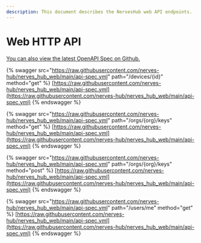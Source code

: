 ```yaml
---
description: This document describes the NervesHub web API endpoints.
---
```


# Web HTTP API

[You can also view the latest OpenAPI Spec on Github.](https://github.com/nerves-hub/nerves\_hub\_web/blob/main/api-spec.yml)

{% swagger src="https://raw.githubusercontent.com/nerves-hub/nerves_hub_web/main/api-spec.yml" path="/devices/{id}" method="get" %}
[https://raw.githubusercontent.com/nerves-hub/nerves_hub_web/main/api-spec.yml](https://raw.githubusercontent.com/nerves-hub/nerves_hub_web/main/api-spec.yml)
{% endswagger %}

{% swagger src="https://raw.githubusercontent.com/nerves-hub/nerves_hub_web/main/api-spec.yml" path="/orgs/{org}/keys" method="get" %}
[https://raw.githubusercontent.com/nerves-hub/nerves_hub_web/main/api-spec.yml](https://raw.githubusercontent.com/nerves-hub/nerves_hub_web/main/api-spec.yml)
{% endswagger %}

{% swagger src="https://raw.githubusercontent.com/nerves-hub/nerves_hub_web/main/api-spec.yml" path="/orgs/{org}/keys" method="post" %}
[https://raw.githubusercontent.com/nerves-hub/nerves_hub_web/main/api-spec.yml](https://raw.githubusercontent.com/nerves-hub/nerves_hub_web/main/api-spec.yml)
{% endswagger %}

{% swagger src="https://raw.githubusercontent.com/nerves-hub/nerves_hub_web/main/api-spec.yml" path="/users/me" method="get" %}
[https://raw.githubusercontent.com/nerves-hub/nerves_hub_web/main/api-spec.yml](https://raw.githubusercontent.com/nerves-hub/nerves_hub_web/main/api-spec.yml)
{% endswagger %}
